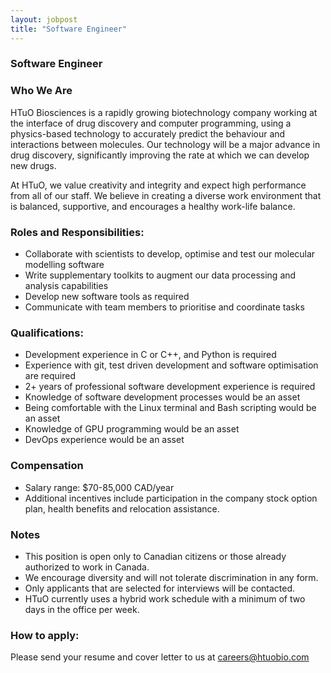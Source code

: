 ```yaml
---
layout: jobpost
title: "Software Engineer"
---
```


### Software Engineer


### Who We Are
HTuO Biosciences is a rapidly growing biotechnology company working at the interface of drug discovery and computer programming, using a physics-based technology to accurately predict the behaviour and interactions between molecules. Our technology will be a major advance in drug discovery, significantly improving the rate at which we can develop new drugs.

At HTuO, we value creativity and integrity and expect high performance from all of our staff. We believe in creating a diverse work environment that is balanced, supportive, and encourages a healthy work-life balance.

### Roles and Responsibilities:
* Collaborate with scientists to develop, optimise and test our molecular modelling software
* Write supplementary toolkits to augment our data processing and analysis capabilities
* Develop new software tools as required
* Communicate with team members to prioritise and coordinate tasks

### Qualifications:
* Development experience in C or C++, and Python is required
* Experience with git, test driven development and software optimisation are required
* 2+ years of professional software development experience is required
* Knowledge of software development processes would be an asset
* Being comfortable with the Linux terminal and Bash scripting would be an asset
* Knowledge of GPU programming would be an asset
* DevOps experience would be an asset

### Compensation
* Salary range: $70-85,000 CAD/year
* Additional incentives include participation in the company stock option plan, health benefits and relocation assistance.

### Notes
* This position is open only to Canadian citizens or those already authorized to work in Canada.
* We encourage diversity and will not tolerate discrimination in any form.
* Only applicants that are selected for interviews will be contacted.
* HTuO currently uses a hybrid work schedule with a minimum of two days in the office per week.

### How to apply:

Please send your resume and cover letter to us at 
[careers@htuobio.com](mailto:careers@htuobio.com)